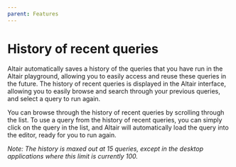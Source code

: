 ```yaml
---
parent: Features
---
```


# History of recent queries

Altair automatically saves a history of the queries that you have run in the Altair playground, allowing you to easily access and reuse these queries in the future. The history of recent queries is displayed in the Altair interface, allowing you to easily browse and search through your previous queries, and select a query to run again.

You can browse through the history of recent queries by scrolling through the list. To use a query from the history of recent queries, you can simply click on the query in the list, and Altair will automatically load the query into the editor, ready for you to run again.

_Note: The history is maxed out at 15 queries, except in the desktop applications where this limit is currently 100._

